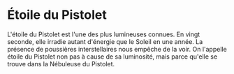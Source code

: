 # Étoile du Pistolet

L'étoile du Pistolet est l'une des plus lumineuses connues. En vingt seconde,
elle irradie autant d'énergie que le Soleil en une année. La présence de
poussières interstellaires nous empêche de la voir. On l'appelle étoile du
Pistolet non pas à cause de sa luminosité, mais parce qu'elle se trouve dans la
Nébuleuse du Pistolet.
